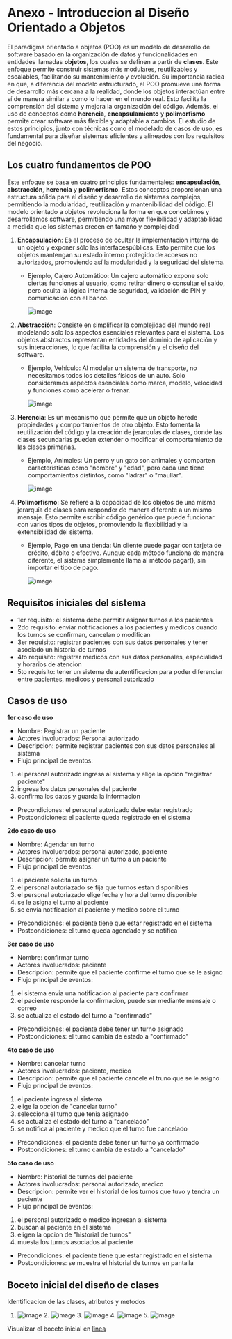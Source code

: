 # Anexo - Introduccion al Diseño Orientado a Objetos
El paradigma orientado a objetos (POO) es un modelo de desarrollo de software basado en la organización de datos y funcionalidades en entidades llamadas __objetos__, los cuales se definen a partir de __clases__. Este enfoque permite construir sistemas más modulares, reutilizables y escalables, facilitando su mantenimiento y evolución.
Su importancia radica en que, a diferencia del modelo estructurado, el POO promueve una forma de desarrollo más cercana a la realidad, donde los objetos interactúan entre sí de manera similar a como lo hacen en el mundo real. Esto facilita la comprensión del sistema y mejora la organización del código.
Además, el uso de conceptos como __herencia__, __encapsulamiento__ y __polimorfismo__ permite crear software más flexible y adaptable a cambios. El estudio de estos principios, junto con técnicas como el modelado de casos de uso, es fundamental para diseñar sistemas eficientes y alineados con los requisitos del negocio.

## Los cuatro fundamentos de POO
Este enfoque se basa en cuatro principios fundamentales: __encapsulación__, __abstracción__, __herencia__ y __polimorfismo__. Estos conceptos proporcionan una estructura sólida para el diseño y desarrollo de sistemas complejos, permitiendo la modularidad, reutilización y mantenibilidad del código.
El modelo orientado a objetos revoluciona la forma en que concebimos y desarrollamos software, permitiendo una mayor flexibilidad y adaptabilidad a medida que los sistemas crecen en tamaño y complejidad

1. __Encapsulación__: Es el proceso de ocultar la implementación interna de un objeto y exponer sólo las interfacespúblicas. Esto permite que los objetos mantengan su estado interno protegido de accesos no autorizados, promoviendo así la modularidad y la seguridad del sistema.
    * Ejemplo, Cajero Automático: Un cajero automático expone solo ciertas funciones al usuario, como retirar dinero o consultar el saldo, pero oculta la lógica interna de seguridad, validación de PIN y comunicación con el banco.

      ![image](https://github.com/user-attachments/assets/df60ad8d-d2dc-4fe5-b264-2d2d091dff98)

2. __Abstracción__: Consiste en simplificar la complejidad del mundo real modelando solo los aspectos esenciales relevantes para el sistema. Los objetos abstractos representan entidades del dominio de aplicación y sus interacciones, lo que facilita la comprensión y el diseño del software.
    * Ejemplo, Vehículo: Al modelar un sistema de transporte, no necesitamos todos los detalles físicos de un auto. Solo consideramos aspectos esenciales como marca, modelo, velocidad y funciones como acelerar o frenar.

      ![image](https://github.com/user-attachments/assets/991a0a17-673e-4f2a-a1d2-16247526d450)

4. __Herencia__: Es un mecanismo que permite que un objeto herede propiedades y comportamientos de otro objeto. Esto fomenta la reutilización del código y la creación de jerarquías de clases, donde las clases secundarias pueden extender o modificar el comportamiento de las clases primarias.
    * Ejemplo, Animales: Un perro y un gato son animales y comparten características como "nombre" y "edad", pero cada uno tiene comportamientos distintos, como "ladrar" o "maullar".

      ![image](https://github.com/user-attachments/assets/0789ad77-ce2d-4309-abb7-d1c7e866c568)

      
5. __Polimorfismo__: Se refiere a la capacidad de los objetos de una misma jerarquía de clases para responder de manera diferente a un mismo mensaje. Esto permite escribir código genérico que puede funcionar con varios tipos de objetos, promoviendo la flexibilidad y la extensibilidad del sistema.
    * Ejemplo, Pago en una tienda: Un cliente puede pagar con tarjeta de crédito, débito o efectivo. Aunque cada método funciona de manera diferente, el sistema simplemente llama al método pagar(), sin importar el tipo de pago.

      ![image](https://github.com/user-attachments/assets/cd425c7a-2c19-49f7-bce9-eae3bd7210d2)

## Requisitos iniciales del sistema

* 1er requisito: el sistema debe permitir asignar turnos a los pacientes
* 2do requisito: enviar notificaciones a los pacientes y medicos cuando los turnos se confirman, cancelan o modifican
* 3er requisito: registrar pacientes con sus datos personales y tener asociado un historial de turnos
* 4to requisito: registrar medicos con sus datos personales, especialidad y horarios de atencion
* 5to requisito: tener un sistema de autentificacion para poder diferenciar entre pacientes, medicos y personal autorizado

## Casos de uso

__1er caso de uso__
* Nombre: Registrar un paciente
* Actores involucrados: Personal autorizado
* Descripcion: permite registrar pacientes con sus datos personales al sistema
* Flujo principal de eventos:
1. el personal autorizado ingresa al sistema y elige la opcion "registrar paciente"
2. ingresa los datos personales del paciente
3. confirma los datos y guarda la informacion
* Precondiciones: el personal autorizado debe estar registrado
* Postcondiciones: el paciente queda registrado en el sistema


__2do caso de uso__
* Nombre: Agendar un turno
* Actores involucrados: personal autorizado, paciente
* Descripcion: permite asignar un turno a un paciente 
* Flujo principal de eventos:
1. el paciente solicita un turno
2. el personal autoriazado se fija que turnos estan disponibles
3. el personal autoriazado elige fecha y hora del turno disponible
4. se le asigna el turno al paciente
5. se envia notificacion al paciente y medico sobre el turno
* Precondiciones: el paciente tiene que estar registrado en el sistema
* Postcondiciones: el turno queda agendado y se notifica

__3er caso de uso__
* Nombre: confirmar turno
* Actores involucrados: paciente
* Descripcion: permite que el paciente confirme el turno que se le asigno
* Flujo principal de eventos:
1. el sistema envia una notificacion al paciente para confirmar
2. el paciente responde la confirmacion, puede ser mediante mensaje o correo
3. se actualiza el estado del turno a "confirmado"
* Precondiciones: el paciente debe tener un turno asignado
* Postcondiciones: el turno cambia de estado a "confirmado"

__4to caso de uso__
* Nombre: cancelar turno
* Actores involucrados: paciente, medico
* Descripcion: permite que el paciente cancele el truno que se le asigno
* Flujo principal de eventos:
1. el paciente ingresa al sistema
2. elige la opcion de "cancelar turno"
3. selecciona el turno que tenia asignado
4. se actualiza el estado del turno a "cancelado"
5. se notifica al paciente y medico que el turno fue cancelado
* Precondiciones: el paciente debe tener un turno ya confirmado
* Postcondiciones: el turno cambia de estado a "cancelado"

__5to caso de uso__
* Nombre: historial de turnos del paciente
* Actores involucrados: personal autorizado, medico
* Descripcion: permite ver el historial de los turnos que tuvo y tendra un paciente
* Flujo principal de eventos:
1. el personal autorizado o medico ingresan al sistema
2. buscan al paciente en el sistema
3. eligen la opcion de "historial de turnos"
4. muesta los turnos asociados al paciente
* Precondiciones: el paciente tiene que estar registrado en el sistema
* Postcondiciones: se muestra el historial de turnos en pantalla
  
## Boceto inicial del diseño de clases
Identificacion de las clases, atributos y metodos
1. ![image](https://github.com/user-attachments/assets/b3398e77-8732-43fa-b05c-596f88762900)   2. ![image](https://github.com/user-attachments/assets/0c6800a7-66e5-42ea-8e1b-2bc1b65b5fdd)   3. ![image](https://github.com/user-attachments/assets/8713c935-16e8-406c-a261-aa2f4136d7c7)   4. ![image](https://github.com/user-attachments/assets/096fdfa8-cf31-4c58-b5f6-7dcf21470160)   5. ![image](https://github.com/user-attachments/assets/6a0aa8b7-6fed-4701-bf05-85223304d46f)

Visualizar el boceto inicial en [linea](https://drive.google.com/file/d/1KmyeonzRwn870MeYciVwaSlAxfXEdGyh/view?usp=sharing)
